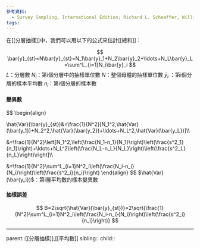 ```yaml
---
參考資料:
  - Survey Sampling, International Edition; Richard L. Scheaffer, William Mendenhall. III
tags:
---
```

在[[分層抽樣]]中，我們可以用以下的公式來估計[[總和]]：

$$
\bar{y}_{st}=N\bar{y}_{st}=N_1\bar{y}_1+N_2\bar{y}_2+\ldots+N_L\bar{y}_L=\sum^L_{i=1}N_i\bar{y}_i
$$
$L$：分層數
$N_i$：第i個分層中的抽樣單位數
$N$：整個母體的抽樣單位數
$\bar{y}_i$ ：第i個分層的樣本平均數
$n_i$：第i個分層的樣本數

#### 變異數
$$
\begin{align}

\hat{Var}(\bar{y}_{st})&=\frac{1}{N^2}[N_1^2\,\hat{Var}(\bar{y_1})+N_2^2\,\hat{Var}(\bar{y_2})+\ldots+N_L^2\,\hat{Var}(\bar{y_L})]\\\\

&=\frac{1}{N^2}\left[N_1^2\,\left(\frac{N_1-n_1}{N_1}\right)\left(\frac{s^2_1}{n_1}\right)+\ldots+N_L^2\left(\frac{N_L-n_L}{N_L}\right)\left(\frac{s^2_L}{n_L}\right)\right]\\\\

&=\frac{1}{N^2}\sum^L_{i=1}N^2_i\left(\frac{N_i-n_i}{N_i}\right)\left(\frac{s^2_i}{n_i}\right)
\end{align}
$$
$\hat{Var}(\bar{y_i})$：第i層平均數的樣本變異數
#### 抽樣誤差
$$
B=2\sqrt{\hat{Var}(\bar{y}_{st})}=2\sqrt{\frac{1}{N^2}\sum^L_{i=1}N^2_i\left(\frac{N_i-n_i}{N_i}\right)\left(\frac{s^2_i}{n_i}\right)}
$$
- - -
parent::[[分層抽樣]],[[平均數]]
sibling::
child::